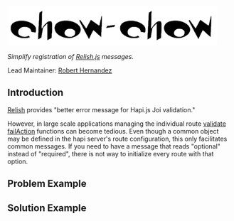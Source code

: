 ![logo]

_Simplify registration of [Relish.js][Relish] messages._

Lead Maintainer: [Robert Hernandez]

## Introduction

[Relish] provides "better error message for Hapi.js Joi validation." 

However, in large scale applications managing the individual route [validate] [failAction] functions can become tedious. Even though a common object may be defined in the hapi server's route configuration, this only facilitates common messages. If you need to have a message that reads "optional" instead of "required", there is not way to initialize every route with that option.

## Problem Example


## Solution Example


[Relish]: https://github.com/dialexa/relish
[hapi]: https://hapijs.com/
[joi]: https://github.com/hapijs/joi
[failAction]: https://hapijs.com/api#lifecycle-failAction
[validate]: https://hapijs.com/api#-routeoptionsvalidate
[Robert Hernandez]: https://github.com/gentleman-turk
[logo]:https://github.com/gentleman-turk/chow-chow/raw/master/images/logo.png